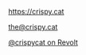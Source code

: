 https://crispy.cat

the@crispy.cat

[@crispycat on Revolt](https://app.revolt.chat/invite/Xp7cHMXs)
